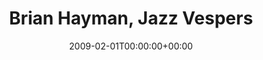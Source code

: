 ---
templateKey: event
guid: 08949492-6eab-11ea-99c5-002590d1d1b0
date: 2009-02-01T00:00:00+00:00
eventTime: '4-5pm'
title: Brian Hayman, Jazz Vespers
artist: Brian Hayman
city: Oakville
venue: Jazz Vespers
group: Tim Shia
guests: Chris Banks
---